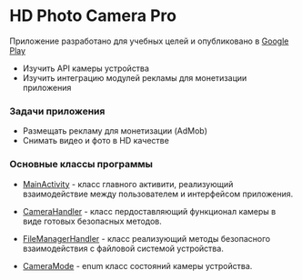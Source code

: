 # HD Photo Camera Pro

Приложение разработано для учебных целей и опубликовано в [Google Play](https://play.google.com/store/apps/details?id=com.kir.simplecameraapp) 
*	Изучить API камеры устройства
*	Изучить интеграцию модулей рекламы для монетизации приложения

### Задачи приложения
*	Размещать рекламу для монетизации (AdMob)
*	Снимать видео и фото в HD качестве

### Основные классы программы
*   [MainActivity](classcom_1_1kir_1_1simplecameraapp_1_1MainActivity.html) - класс главного активити, реализующий взаимодействие между пользователем и интерфейсом приложения.

*   [CameraHandler](classcom_1_1kir_1_1simplecameraapp_1_1utillity_1_1CameraHandler.html) - класс пердоставляющий функционал камеры в виде готовых безопасных методов.

*   [FileManagerHandler](classcom_1_1kir_1_1simplecameraapp_1_1utillity_1_1FileManagerHandler.html) - класс реализующий методы безопасного взаимодействия с файловой системой устройства.

*  [CameraMode](enumcom_1_1kir_1_1simplecameraapp_1_1utillity_1_1CameraMode.html) - enum класс состояний камеры устройства.

